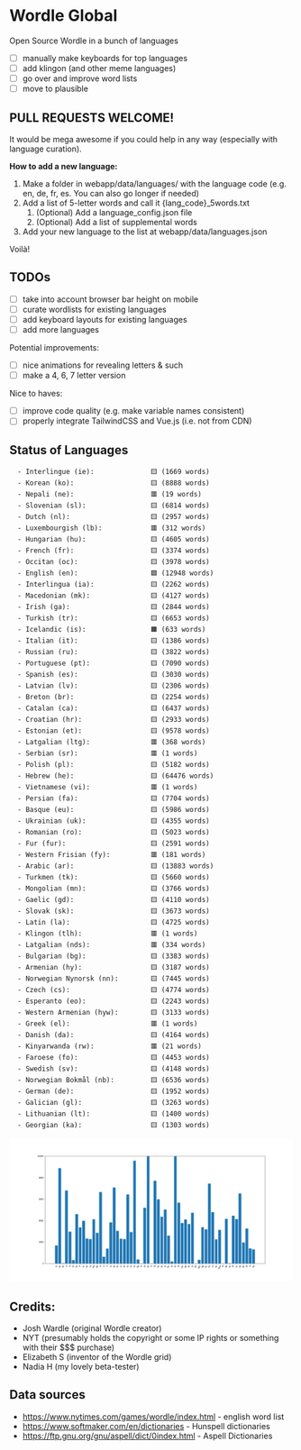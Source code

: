 # Wordle Global
Open Source Wordle in a bunch of languages
- [ ] manually make keyboards for top languages
- [ ] add klingon (and other meme languages)
- [ ] go over and improve word lists
- [ ] move to plausible

## PULL REQUESTS WELCOME!

It would be mega awesome if you could help in any way (especially with language curation).

**How to add a new language:**
1. Make a folder in webapp/data/languages/ with the language code (e.g. en, de, fr, es. You can also go longer if needed)
2. Add a list of 5-letter words and call it {lang_code}_5words.txt
    1. (Optional) Add a language_config.json file
    2. (Optional) Add a list of supplemental words
3. Add your new language to the list at webapp/data/languages.json

Voilà!

## TODOs
- [ ] take into account browser bar height on mobile
- [ ] curate wordlists for existing languages
- [ ] add keyboard layouts for existing languages
- [ ] add more languages

Potential improvements:
- [ ] nice animations for revealing letters & such
- [ ] make a 4, 6, 7 letter version

Nice to haves:
- [ ] improve code quality (e.g. make variable names consistent)
- [ ] properly integrate TailwindCSS and Vue.js (i.e. not from CDN)

## Status of Languages
```
  - Interlingue (ie):              🟨 (1669 words)
  - Korean (ko):                   🟨 (8888 words)
  - Nepali (ne):                   🟥 (19 words)
  - Slovenian (sl):                🟨 (6814 words)
  - Dutch (nl):                    🟨 (2957 words)
  - Luxembourgish (lb):            🟥 (312 words)
  - Hungarian (hu):                🟨 (4605 words)
  - French (fr):                   🟨 (3374 words)
  - Occitan (oc):                  🟨 (3978 words)
  - English (en):                  🟩 (12948 words)
  - Interlingua (ia):              🟨 (2262 words)
  - Macedonian (mk):               🟨 (4127 words)
  - Irish (ga):                    🟨 (2844 words)
  - Turkish (tr):                  🟨 (6653 words)
  - Icelandic (is):                🟧 (633 words)
  - Italian (it):                  🟨 (1386 words)
  - Russian (ru):                  🟨 (3822 words)
  - Portuguese (pt):               🟨 (7090 words)
  - Spanish (es):                  🟨 (3030 words)
  - Latvian (lv):                  🟨 (2306 words)
  - Breton (br):                   🟨 (2254 words)
  - Catalan (ca):                  🟨 (6437 words)
  - Croatian (hr):                 🟨 (2933 words)
  - Estonian (et):                 🟨 (9578 words)
  - Latgalian (ltg):               🟥 (368 words)
  - Serbian (sr):                  🟥 (1 words)
  - Polish (pl):                   🟨 (5182 words)
  - Hebrew (he):                   🟨 (64476 words)
  - Vietnamese (vi):               🟥 (1 words)
  - Persian (fa):                  🟨 (7704 words)
  - Basque (eu):                   🟨 (5986 words)
  - Ukrainian (uk):                🟨 (4355 words)
  - Romanian (ro):                 🟨 (5023 words)
  - Fur (fur):                     🟨 (2591 words)
  - Western Frisian (fy):          🟥 (181 words)
  - Arabic (ar):                   🟨 (13883 words)
  - Turkmen (tk):                  🟨 (5660 words)
  - Mongolian (mn):                🟨 (3766 words)
  - Gaelic (gd):                   🟨 (4110 words)
  - Slovak (sk):                   🟨 (3673 words)
  - Latin (la):                    🟨 (4725 words)
  - Klingon (tlh):                 🟥 (1 words)
  - Latgalian (nds):               🟥 (334 words)
  - Bulgarian (bg):                🟨 (3383 words)
  - Armenian (hy):                 🟨 (3187 words)
  - Norwegian Nynorsk (nn):        🟨 (7445 words)
  - Czech (cs):                    🟨 (4774 words)
  - Esperanto (eo):                🟨 (2243 words)
  - Western Armenian (hyw):        🟨 (3133 words)
  - Greek (el):                    🟥 (1 words)
  - Danish (da):                   🟨 (4164 words)
  - Kinyarwanda (rw):              🟥 (21 words)
  - Faroese (fo):                  🟨 (4453 words)
  - Swedish (sv):                  🟨 (4148 words)
  - Norwegian Bokmål (nb):         🟨 (6536 words)
  - German (de):                   🟨 (1952 words)
  - Galician (gl):                 🟨 (3263 words)
  - Lithuanian (lt):               🟨 (1400 words)
  - Georgian (ka):                 🟨 (1303 words)

```

![](scripts/out/n_words.png)

## Credits:
- Josh Wardle (original Wordle creator)
- NYT (presumably holds the copyright or some IP rights or something with their $$$ purchase)
- Elizabeth S (inventor of the Wordle grid)
- Nadia H (my lovely beta-tester)

## Data sources
- https://www.nytimes.com/games/wordle/index.html - english word list
- https://www.softmaker.com/en/dictionaries - Hunspell dictionaries 
- https://ftp.gnu.org/gnu/aspell/dict/0index.html - Aspell Dictionaries
